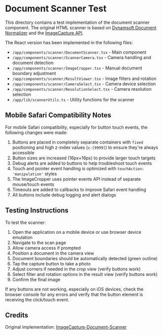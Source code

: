 # Document Scanner Test

This directory contains a test implementation of the document scanner component. The original HTML scanner is based on [Dynamsoft Document Normalizer](https://www.dynamsoft.com/document-normalizer/docs/introduction/?ver=latest) and the [ImageCapture API](https://developer.mozilla.org/en-US/docs/Web/API/ImageCapture).

The React version has been implemented in the following files:

- `/app/components/scanner/DocumentScanner.tsx` - Main component
- `/app/components/scanner/ScannerCamera.tsx` - Camera handling and document detection
- `/app/components/scanner/ImageCropper.tsx` - Manual document boundary adjustment
- `/app/components/scanner/ResultViewer.tsx` - Image filters and rotation
- `/app/components/scanner/CameraSelect.tsx` - Camera device selection
- `/app/components/scanner/ResolutionSelect.tsx` - Camera resolution selection
- `/app/lib/scannerUtils.ts` - Utility functions for the scanner

## Mobile Safari Compatibility Notes

For mobile Safari compatibility, especially for button touch events, the following changes were made:

1. Buttons are placed in completely separate containers with `fixed` positioning and high z-index values (`z-[9999]`) to ensure they're always accessible
2. Button sizes are increased (16px×16px) to provide larger touch targets
3. Debug alerts are added to buttons to help troubleshoot touch events
4. Touch and pointer event handling is optimized with `touchAction: 'manipulation'` styles 
5. The ImageCropper uses pointer events API instead of separate mouse/touch events
6. Timeouts are added to callbacks to improve Safari event handling
7. All buttons include debug logging and alert dialogs

## Testing Instructions

To test the scanner:
1. Open the application on a mobile device or use browser device emulation
2. Navigate to the scan page
3. Allow camera access if prompted
4. Position a document in the camera view
5. Document boundaries should be automatically detected (green outline)
6. Tap the capture button to take a photo
7. Adjust corners if needed in the crop view (verify buttons work)
8. Select filter and rotation options in the result view (verify buttons work)
9. Confirm the final image

If any buttons are not working, especially on iOS devices, check the browser console for any errors and verify that the button element is receiving the click/touch event.

## Credits

Original implementation: [ImageCapture-Document-Scanner](https://github.com/tony-xlh/ImageCapture-Document-Scanner)